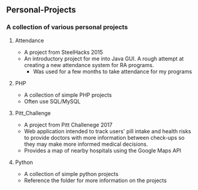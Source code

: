 ## Personal-Projects

### A collection of various personal projects

1. Attendance
   * A project from SteelHacks 2015
   * An introductory project for me into Java GUI. A rough attempt at creating a new attendance system for RA programs.
     * Was used for a few months to take attendance for my programs

2. PHP
   * A collection of simple PHP projects
   * Often use SQL/MySQL

3. Pitt_Challenge
   * A project from Pitt Challenege 2017
   * Web application intended to track users' pill intake and health risks to provide doctors with more information between check-ups so they may make more informed medical decisions.
   * Provides a map of nearby hospitals using the Google Maps API

4. Python
   * A collection of simple python projects
   * Reference the folder for more information on the projects
